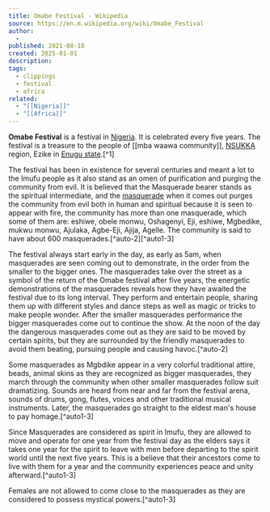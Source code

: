 ```yaml
---
title: Omabe Festival - Wikipedia
source: https://en.m.wikipedia.org/wiki/Omabe_Festival
author:
  - 
published: 2021-08-18
created: 2025-01-01
description: 
tags:
  - clippings
  - festival
  - africa
related:
  - "[[Nigeria]]"
  - "[[Africa]]"
---
```

**Omabe Festival** is a festival in [Nigeria](https://en.m.wikipedia.org/wiki/Nigeria "Nigeria"). It is celebrated every five years. 
The festival is a treasure to the people of [[mba waawa community]], [NSUKKA](https://en.m.wikipedia.org/wiki/Nsukka "Nsukka") region, Ezike in [Enugu state](https://en.m.wikipedia.org/wiki/Enugu_State "Enugu State").[^1]

The festival has been in existence for several centuries and meant a lot to the Imufu people as it also stand as an omen of purification and purging the community from evil. It is believed that the Masquerade bearer stands as the spiritual intermediate, and the [masquerade](https://en.m.wikipedia.org/wiki/Masquerade_ceremony "Masquerade ceremony") when it comes out purges the community from evil both in human and spiritual because it is seen to appear with fire, the community has more than one masquerade, which some of them are: eshiwe, obele monwu, Oshagenyi, Eji, eshiwe, Mgbedike, mukwu monwu, Ajulaka, Agbe-Eji, Ajija, Agelle. The community is said to have about 600 masquerades.[^auto-2][^auto1-3]

The festival always start early in the day, as early as 5am, when masquerades are seen coming out to demonstrate, in the order from the smaller to the bigger ones. The masquerades take over the street as a symbol of the return of the Omabe festival after five years, the energetic demonstrations of the masquerades reveals how they have awaited the festival due to its long interval. They perform and entertain people, sharing them up with different styles and dance steps as well as magic or tricks to make people wonder. After the smaller masquerades performance the bigger masquerades come out to continue the show. At the noon of the day the dangerous masquerades come out as they are said to be moved by certain spirits, but they are surrounded by the friendly masquerades to avoid them beating, pursuing people and causing havoc.[^auto-2]

Some masquerades as Mgbdike appear in a very colorful traditional attire, beads, animal skins as they are recognized as bigger masquerades, they march through the community when other smaller masquerades follow suit dramatizing. Sounds are heard from near and far from the festival arena, sounds of drums, gong, flutes, voices and other traditional musical instruments. Later, the masquerades go straight to the eldest man's house to pay homage.[^auto1-3]

Since Masquerades are considered as spirit in Imufu, they are allowed to move and operate for one year from the festival day as the elders says it takes one year for the spirit to leave with men before departing to the spirit world until the next five years. This is a believe that their ancestors come to live with them for a year and the community experiences peace and unity afterward.[^auto1-3]

Females are not allowed to come close to the masquerades as they are considered to possess mystical powers.[^auto1-3]